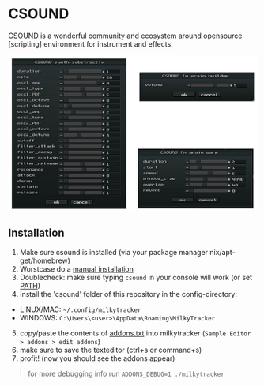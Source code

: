 # CSOUND

[CSOUND](https://csound.com) is a wonderful community and ecosystem around opensource [scripting] environment for instrument and effects.

![](screenshot.jpg)

## Installation

1. Make sure csound is installed (via your package manager nix/apt-get/homebrew)
2. Worstcase do a [manual installation](https://csound.com/download.html)
3. Doublecheck: make sure typing `csound` in your console will work (or set [PATH](https://superuser.com/questions/284342/what-are-path-and-other-environment-variables-and-how-can-i-set-or-use-them))
4. install the 'csound' folder of this repository in the config-directory:

* LINUX/MAC: `~/.config/milkytracker`
* WINDOWS:   `C:\Users\<user>\AppData\Roaming\MilkyTracker`

5. copy/paste the contents of [addons.txt](./addons.txt) into milkytracker (`Sample Editor > addons > edit addons`) 
6. make sure to save the texteditor (ctrl+s or command+s)
7. profit! (now you should see the addons appear)

> for more debugging info run `ADDONS_DEBUG=1 ./milkytracker`

